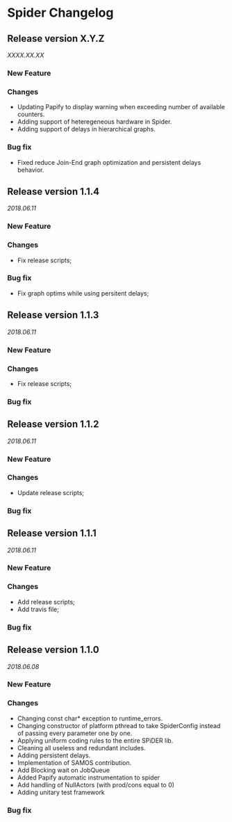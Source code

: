 Spider Changelog
================

## Release version X.Y.Z
*XXXX.XX.XX*

### New Feature

### Changes
* Updating Papify to display warning when exceeding number of available counters.
* Adding support of heteregeneous hardware in Spider.
* Adding support of delays in hierarchical graphs.

### Bug fix
* Fixed reduce Join-End graph optimization and persistent delays behavior.

## Release version 1.1.4
*2018.06.11*

### New Feature

### Changes
* Fix release scripts;

### Bug fix
* Fix graph optims while using persitent delays;


## Release version 1.1.3
*2018.06.11*

### New Feature

### Changes
* Fix release scripts;

### Bug fix


## Release version 1.1.2
*2018.06.11*

### New Feature

### Changes
* Update release scripts;

### Bug fix


## Release version 1.1.1
*2018.06.11*

### New Feature

### Changes
* Add release scripts;
* Add travis file;

### Bug fix

## Release version 1.1.0
*2018.06.08*

### New Feature

### Changes
* Changing const char* exception to runtime_errors.
* Changing constructor of platform pthread to take SpiderConfig instead of passing every parameter one by one.
* Applying uniform coding rules to the entire SPiDER lib.
* Cleaning all useless and redundant includes.
* Adding persistent delays.
* Implementation of SAMOS contribution.
* Add Blocking wait on JobQueue
* Added Papify automatic instrumentation to spider
* Add handling of NullActors (with prod/cons equal to 0)
* Adding unitary test framework

### Bug fix
